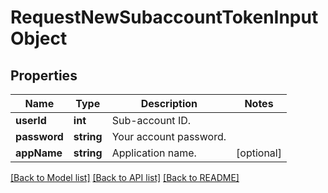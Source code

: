 # RequestNewSubaccountTokenInputObject

## Properties
Name | Type | Description | Notes
------------ | ------------- | ------------- | -------------
**userId** | **int** | Sub-account ID. | 
**password** | **string** | Your account password. | 
**appName** | **string** | Application name. | [optional] 

[[Back to Model list]](../README.md#documentation-for-models) [[Back to API list]](../README.md#documentation-for-api-endpoints) [[Back to README]](../README.md)


